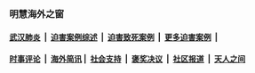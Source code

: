 
### 明慧海外之窗

####  [武汉肺炎](indexes/365.md?t=02242300) &nbsp;|&nbsp;  [迫害案例综述](indexes/328.md?t=02242300) &nbsp;|&nbsp; [迫害致死案例](indexes/277.md?t=02242300)  &nbsp;|&nbsp; [更多迫害案例](indexes/81.md?t=02242300)  &nbsp;|&nbsp; 
####  [时事评论](indexes/19.md?t=02242300) &nbsp;|&nbsp; [海外简讯](indexes/245.md?t=02242300)&nbsp;|&nbsp;  [社会支持](indexes/140.md?t=02242300) &nbsp;|&nbsp; [褒奖决议](indexes/282.md?t=02242300) &nbsp;|&nbsp; [社区报道](indexes/91.md?t=02242300)  &nbsp;|&nbsp; [天人之间](indexes/78.md?t=02242300) 

